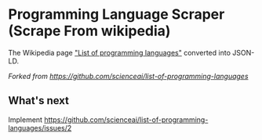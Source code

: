 # Programming Language Scraper (Scrape From wikipedia)

The Wikipedia page ["List of programming languages"](https://en.wikipedia.org/wiki/List_of_programming_languages) converted into JSON-LD.

_Forked from https://github.com/scienceai/list-of-programming-languages_


## What's next

Implement https://github.com/scienceai/list-of-programming-languages/issues/2
